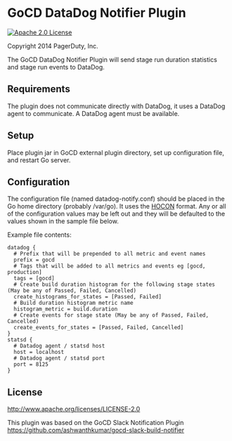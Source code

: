 # GoCD DataDog Notifier Plugin #

[![Apache 2.0 License](https://img.shields.io/badge/license-Apache%202.0-brightgreen.svg)](https://tldrlegal.com/license/apache-license-2.0-(apache-2.0))

Copyright 2014 PagerDuty, Inc.

The GoCD DataDog Notifier Plugin will send stage run duration statistics and stage run events to DataDog. 

## Requirements ##

The plugin does not communicate directly with DataDog, it uses a DataDog agent to communicate. A DataDog agent must be available.

## Setup ##

Place plugin jar in GoCD external plugin directory, set up configuration file, and restart Go server. 

## Configuration ##

The configuration file (named datadog-notify.conf) should be placed in the Go home directory (probably /var/go).
It uses the [HOCON](https://github.com/typesafehub/config/blob/master/HOCON.md) format. Any or all of the configuration values may be left out and they will be defaulted to the values shown in the sample file below. 

Example file contents:

    datadog {
      # Prefix that will be prepended to all metric and event names
      prefix = gocd
      # Tags that will be added to all metrics and events eg [gocd, production]
      tags = [gocd]
      # Create build duration histogram for the following stage states (May be any of Passed, Failed, Cancelled)
      create_histograms_for_states = [Passed, Failed]
      # Build duration histogram metric name
      histogram_metric = build.duration
      # Create events for stage state (May be any of Passed, Failed, Cancelled)
      create_events_for_states = [Passed, Failed, Cancelled]
    }
    statsd {
      # Datadog agent / statsd host
      host = localhost
      # Datadog agent / statsd port
      port = 8125
    }

## License ##

http://www.apache.org/licenses/LICENSE-2.0

This plugin was based on the GoCD Slack Notification Plugin
https://github.com/ashwanthkumar/gocd-slack-build-notifier
